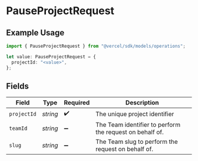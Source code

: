 # PauseProjectRequest

## Example Usage

```typescript
import { PauseProjectRequest } from "@vercel/sdk/models/operations";

let value: PauseProjectRequest = {
  projectId: "<value>",
};
```

## Fields

| Field                                                    | Type                                                     | Required                                                 | Description                                              |
| -------------------------------------------------------- | -------------------------------------------------------- | -------------------------------------------------------- | -------------------------------------------------------- |
| `projectId`                                              | *string*                                                 | :heavy_check_mark:                                       | The unique project identifier                            |
| `teamId`                                                 | *string*                                                 | :heavy_minus_sign:                                       | The Team identifier to perform the request on behalf of. |
| `slug`                                                   | *string*                                                 | :heavy_minus_sign:                                       | The Team slug to perform the request on behalf of.       |